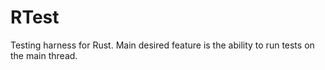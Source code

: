 # RTest

Testing harness for Rust. Main desired feature is the ability to run tests on the main thread.